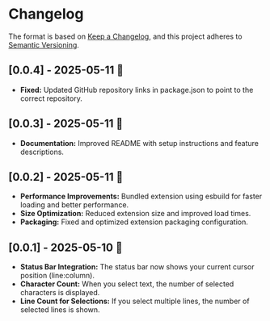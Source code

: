 # Changelog

The format is based on [Keep a Changelog](https://keepachangelog.com/en/1.1.0/), and this project adheres to [Semantic Versioning](https://semver.org/spec/v2.0.0.html).

## [0.0.4] - 2025-05-11 🔧

- **Fixed:** Updated GitHub repository links in package.json to point to the correct repository.

## [0.0.3] - 2025-05-11 🔧

- **Documentation:** Improved README with setup instructions and feature descriptions.

## [0.0.2] - 2025-05-11 🚀

- **Performance Improvements:** Bundled extension using esbuild for faster loading and better performance.
- **Size Optimization:** Reduced extension size and improved load times.
- **Packaging:** Fixed and optimized extension packaging configuration.

## [0.0.1] - 2025-05-10 🎉

- **Status Bar Integration:** The status bar now shows your current cursor position (line:column).
- **Character Count:** When you select text, the number of selected characters is displayed.
- **Line Count for Selections:** If you select multiple lines, the number of selected lines is shown.
